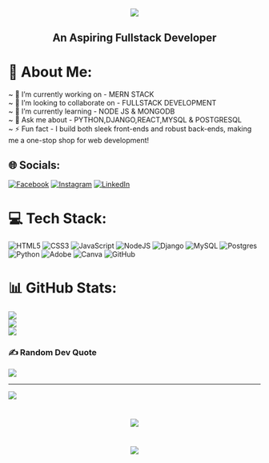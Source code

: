 <h1 align="center">
    <img src="https://readme-typing-svg.herokuapp.com/?font=Righteous&size=35&center=true&vCenter=true&width=500&height=70&duration=3000&lines=Hi+There!👋;+I'm+Haaripriya!;" />
</h1>
<h2 align="center">An Aspiring Fullstack Developer</h2>

# 💫 About Me:
~ 🔭 I’m currently working on  - MERN STACK<br>~ 👯 I’m looking to collaborate on - FULLSTACK DEVELOPMENT<br>~ 🌱 I’m currently learning - NODE JS & MONGODB<br>~ 💬 Ask me about - PYTHON,DJANGO,REACT,MYSQL & POSTGRESQL<br>~ ⚡ Fun fact -  I build both sleek front-ends and robust back-ends, making me a one-stop shop for web development! 


## 🌐 Socials:
[![Facebook](https://img.shields.io/badge/Facebook-%231877F2.svg?logo=Facebook&logoColor=white)](https://facebook.com/HaariAnandh) [![Instagram](https://img.shields.io/badge/Instagram-%23E4405F.svg?logo=Instagram&logoColor=white)](https://instagram.com/_haari_anandh_) [![LinkedIn](https://img.shields.io/badge/LinkedIn-%230077B5.svg?logo=linkedin&logoColor=white)](https://linkedin.com/in/https://www.linkedin.com/in/haaripriya-a-l-1142a0221/) 

# 💻 Tech Stack:
![HTML5](https://img.shields.io/badge/html5-%23E34F26.svg?style=for-the-badge&logo=html5&logoColor=white) ![CSS3](https://img.shields.io/badge/css3-%231572B6.svg?style=for-the-badge&logo=css3&logoColor=white) ![JavaScript](https://img.shields.io/badge/javascript-%23323330.svg?style=for-the-badge&logo=javascript&logoColor=%23F7DF1E) ![NodeJS](https://img.shields.io/badge/node.js-6DA55F?style=for-the-badge&logo=node.js&logoColor=white) ![Django](https://img.shields.io/badge/django-%23092E20.svg?style=for-the-badge&logo=django&logoColor=white) ![MySQL](https://img.shields.io/badge/mysql-4479A1.svg?style=for-the-badge&logo=mysql&logoColor=white) ![Postgres](https://img.shields.io/badge/postgres-%23316192.svg?style=for-the-badge&logo=postgresql&logoColor=white) ![Python](https://img.shields.io/badge/python-3670A0?style=for-the-badge&logo=python&logoColor=ffdd54) ![Adobe](https://img.shields.io/badge/adobe-%23FF0000.svg?style=for-the-badge&logo=adobe&logoColor=white) ![Canva](https://img.shields.io/badge/Canva-%2300C4CC.svg?style=for-the-badge&logo=Canva&logoColor=white) ![GitHub](https://img.shields.io/badge/github-%23121011.svg?style=for-the-badge&logo=github&logoColor=white)
# 📊 GitHub Stats:
![](https://github-readme-stats.vercel.app/api?username=Haarianandh&theme=radical&hide_border=false&include_all_commits=true&count_private=true)<br/>
![](https://github-readme-streak-stats.herokuapp.com/?user=Haarianandh&theme=radical&hide_border=false)<br/>
![](https://github-readme-stats.vercel.app/api/top-langs/?username=Haarianandh&theme=radical&hide_border=false&include_all_commits=true&count_private=true&layout=compact)

### ✍️ Random Dev Quote
![](https://quotes-github-readme.vercel.app/api?type=horizontal&theme=radical)

---
[![](https://visitcount.itsvg.in/api?id=Haarianandh&icon=1&color=10)](https://visitcount.itsvg.in)

<h1 align="center">
    <img src="https://readme-typing-svg.herokuapp.com/?font=Righteous&size=35&center=true&vCenter=true&width=800&height=70&duration=4000&lines=Thanks+for+stopping+by!;" />
</h1>
<h1 align="center">
    <img src="https://readme-typing-svg.herokuapp.com/?font=Righteous&size=35&center=true&vCenter=true&width=800&height=70&duration=4000&lines=let's+build+something+amazing+together🚀✨;" />
</h1>

<!-- Proudly created with GPRM ( https://gprm.itsvg.in ) -->
